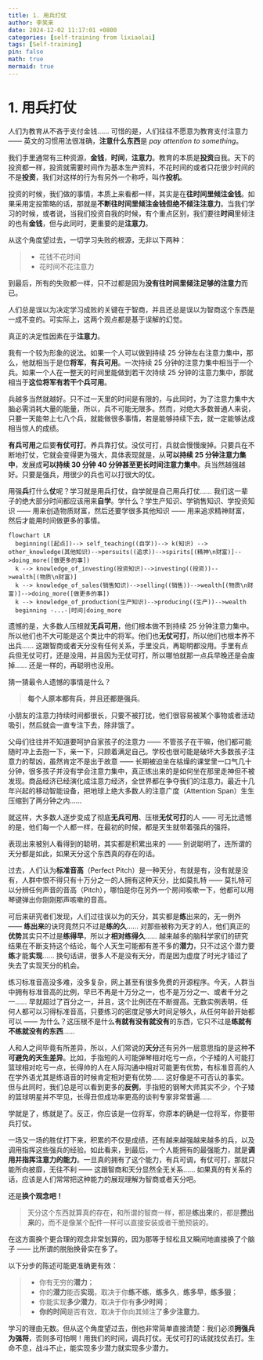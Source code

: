 ```yaml
---
title: 1. 用兵打仗
author: 李笑来
date: 2024-12-02 11:17:01 +0800
categories: [self-training from lixiaolai]
tags: [Self-training]
pin: false
math: true
mermaid: true
---
```


# 1. 用兵打仗

人们为教育从不吝于支付金钱…… 可惜的是，人们往往不愿意为教育支付注意力 —— 英文的习惯用法很准确，**注意什么东西**是 *pay attention to something*。

我们手里通常有三种资源，**金钱**，**时间**，**注意力**。教育的本质是**投资**自我。天下的投资都一样，投资就需要时间作为基本生产资料，不花时间的或者只花很少时间的不是**投资**，我们对这样的行为有另外一个称呼，叫作**投机**。

投资的时候，我们做的事情，本质上来看都一样，其实是在**往时间里倾注金钱**。如果采用定投策略的话，那就是**不断往时间里倾注金钱但绝不倾注注意力**。当我们学习的时候，或者说，当我们投资自我的时候，有个重点区别，我们要往**时间**里倾注的也有**金钱**，但与此同时，更重要的是**注意力**。

从这个角度望过去，一切学习失败的根源，无非以下两种：

> * 花钱不花时间
> * 花时间不花注意力

到最后，所有的失败都一样，只不过都是因为**没有往时间里倾注足够的注意力**而已。

人们总是误以为决定学习成败的关键在于智商，并且还总是误以为智商这个东西是一成不变的。可实际上，这两个观点都是基于误解的幻觉。

真正的决定性因素在于**注意力**。

 我有一个较为形象的说法。如果一个人可以做到持续 25 分钟左右注意力集中，那么，他就相当于是位**将军**，**有兵可用**。一次持续 25 分钟的注意力集中相当于一个兵。如果一个人在一整天的时间里能做到若干次持续 25 分钟的注意力集中，那就相当于**这位将军有若干个兵可用**。

兵越多当然就越好。只不过一天里的时间是有限的，与此同时，为了注意力集中大脑必需消耗大量的能量，所以，兵不可能无限多。然而，对绝大多数普通人来说，只要一天能带上七八个兵，就能做很多事情，若是能够持续下去，就一定能够达成相当惊人的成绩。

**有兵可用**之后要**有仗可打**。养兵靠打仗。没仗可打，兵就会慢慢废掉。只要兵在不断地打仗，它就会变得更为强大，具体表现就是，从**可以持续 25 分钟注意力集中**，发展成**可以持续 30 分钟 40 分钟甚至更长时间注意力集中**。兵当然越强越好。只要是强兵，用很少的兵也可以打很大的仗。

用强**兵**打什么**仗**呢？学习就是用兵打仗，自学就是自己用兵打仗…… 我们这一辈子的绝大部分时间都应该用来**自学**。学什么？学生产知识、学销售知识、学投资知识 —— 用来创造物质财富，然后还要学很多其他知识 —— 用来追求精神财富，然后才能用时间做更多的事情。

```mermaid
flowchart LR
  beginning([起点])--> self_teaching((自学))--> k(知识) --> other_knowledge(其他知识)-->persuits((追求))-->spirits[(精神\n财富)]-->doing_more([做更多的事])
  k --> knowledge_of_investing(投资知识)-->investing((投资))-->wealth[(物质\n财富)]
  k --> knowledge_of_sales(销售知识)-->selling((销售))-->wealth[(物质\n财富)]-->doing_more([做更多的事])
  k --> knowledge_of_production(生产知识)-->producing((生产))-->wealth
  beginning -...-|时间|doing_more
```

遗憾的是，大多数人压根就**无兵可用**，他们根本做不到持续 25 分钟注意力集中。所以他们也不大可能是这个类比中的将军。他们也**无仗可打**，所以他们也根本养不出兵…… 这跟智商或者天分没有任何关系，手里没兵，再聪明都没用。手里有点兵但无仗可打，还是没用，并且因为无仗可打，所以哪怕就那一点兵早晚还是会废掉…… 还是一样的，再聪明也没用。

猜一猜最令人遗憾的事情是什么？

> **每个人原本都有兵，并且还都是强兵**。

小朋友的注意力持续时间都很长，只要不被打扰，他们很容易被某个事物或者活动吸引，然后就会一直专注下去，除非饿了。

父母们往往并不知道要呵护自家孩子的注意力 —— 不管孩子在干嘛，他们都可能随时冲上去抱一下，亲一下，只顾着满足自己。学校也很可能是破坏大多数孩子注意力的帮凶，虽然肯定不是出于故意 —— 长期被迫坐在枯燥的课堂里一口气几十分钟，很多孩子并没有学会注意力集中，真正练出来的是如何坐在那里走神但不被发现。商品经济已经演化成注意力经济，全世界都在争夺我们的注意力。最近十几年兴起的移动智能设备，把地球上绝大多数人的注意广度（Attention Span）生生压缩到了两分钟之内……

就这样，大多数人逐步变成了彻底**无兵可用**、压根**无仗可打**的人 —— 可无比遗憾的是，他们每一个人都一样，在最初的时候，都是天生就带着强兵的强将。

表现出来被别人看得到的聪明，其实都是积累出来的 —— 别说聪明了，连所谓的天分都是如此，如果天分这个东西真的存在的话。

过去，人们认为**标准音高**（Perfect Pitch）是一种天分，有就是有，没有就是没有，人群中恨不得只有十万分之一的人拥有这种天分，比如莫扎特 —— 莫扎特可以分辨任何声音的音高（Pitch），哪怕是你在另外一个房间咳嗽一下，他都可以用琴键弹出你刚刚那声咳嗽的音高。

可后来研究者们发现，人们过往误以为的天分，其实都是**练**出来的，无一例外 —— **练出来**的诀窍竟然只不过是**练的久**…… 对那些被称为天才的人，他们真正的**优势**其实只不过是**练得早**，所以才**相对练得久**…… 越来越多的脑科学家们的研究结果在不断支持这个结论，每个人天生可能都有差不多的**潜力**，只不过这个潜力要**练**才能**实现**…… 换句话讲，很多人不是没有天分，而是因为虚度了时光才错过了失去了实现天分的机会。

练习标准音高没多难，没多复杂，网上甚至有很多免费的开源程序。今天，人群当中拥有标准音高的比例，早已不再是十万分之一，也不是万分之一、或者千分之一…… 早就超过了百分之一，并且，这个比例还在不断提高。无数实例表明，任何人都可以习得标准音高，只要练习的密度足够大时间足够久，从任何年龄开始都可以 —— 为什么？这压根不是什么**有就有没有就没有**的东西，它只不过是**练就有不练就没有的东西**……

人和人之间毕竟有所差异，所以，人们常说的**天分**还有另外一层意思指的是这种**不可避免的天生差异**。比如，手指短的人可能弹琴相对吃亏一点，个子矮的人可能打篮球相对吃亏一点，长得帅的人在人际沟通中相对可能更有优势，有标准音高的人在学外语尤其是练语音的时候肯定相对更有优势…… 这好像是不可否认的事实。但与此同时，我们总是可以看到更多的**反例**，手指短的钢琴大师其实不少，个子矮的篮球明星并不罕见，长得丑但成功率更高的谈判专家非常普遍……

学就是了，练就是了。反正，你应该是一位将军，你原本的确是一位将军，你要带兵打仗。

一场又一场的胜仗打下来，积累的不仅是成绩，还有越来越强越来越多的兵，以及调用指挥这些强兵的经验。如此看来，到最后，一个人能拥有的最强能力，就是**调用并指挥注意力的能力**。一旦真的拥有了这个能力，有兵可调，有仗可打，那就只能所向披靡，无往不利 —— 这跟智商和天分显然全无关系…… 如果真的有关系的话，应该是人们常常把这种能力的展现理解为智商或者天分吧。

还是**换个观念吧！**

> 天分这个东西就算真的存在，和所谓的智商一样，都是**练出来**的，都是**攒出来**的，而不是像某个配件一样可以直接安装或者干脆预装的。

在这方面换个更合理的观念非常划算的，因为那等于轻松且又瞬间地直接换了个脑子 —— 比所谓的脱胎换骨实在多了。

以下分步的陈述可能更准确更有效：

> - 你有无穷的**潜力**；
> - 你的**潜力**能否**实现**，取决于你**练不练**，**练多久**，**练多早**，**练多狠**；
> - 你能实现**多少潜力**，取决于你有**多少时间**；
> - **你的时间**是否有效，取决于你向其倾注了**多少注意力**。

学习的理由无数。但从这个角度望过去，倒也非常简单直接清楚：我们必须**拥强兵为强将**，否则多可怕啊！用我们的时间，调兵打仗。无仗可打的话就找仗去打。生命不息，战斗不止，能实现多少潜力就实现多少潜力。

